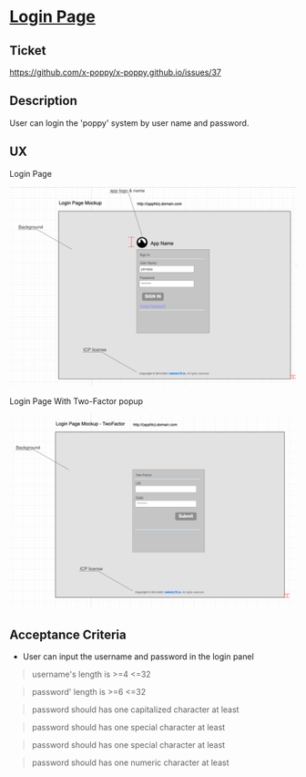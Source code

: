 # [Login Page](../README.md)

## Ticket

https://github.com/x-poppy/x-poppy.github.io/issues/37

## Description

User can login the 'poppy' system by user name and password.

## UX 

Login Page

![login page](./assets/mockup/login-page.png)

Login Page With Two-Factor popup

![Two-Factor](./assets/mockup/twofactor-popup.png)

## Acceptance Criteria

+ User can input the username and password in the login panel
> username's length is >=4 <=32

> password' length is >=6 <=32

> password should has one capitalized character at least

> password should has one special character at least

> password should has one special character at least

> password should has one numeric character at least
